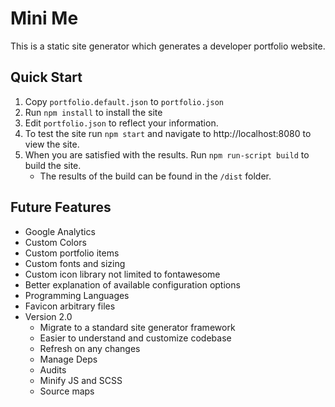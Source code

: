 Mini Me
=======

This is a static site generator which generates a developer portfolio website.

## Quick Start
1. Copy `portfolio.default.json` to `portfolio.json`
2. Run `npm install` to install the site
3. Edit `portfolio.json` to reflect your information.
4. To test the site run `npm start` and navigate to http://localhost:8080 to view the site.
5. When you are satisfied with the results. Run `npm run-script build` to build the site.
    * The results of the build can be found in the `/dist` folder.

## Future Features
* Google Analytics
* Custom Colors
* Custom portfolio items
* Custom fonts and sizing
* Custom icon library not limited to fontawesome
* Better explanation of available configuration options
* Programming Languages
* Favicon arbitrary files
* Version 2.0
    * Migrate to a standard site generator framework
    * Easier to understand and customize codebase
    * Refresh on any changes
    * Manage Deps
    * Audits
    * Minify JS and SCSS
    * Source maps
